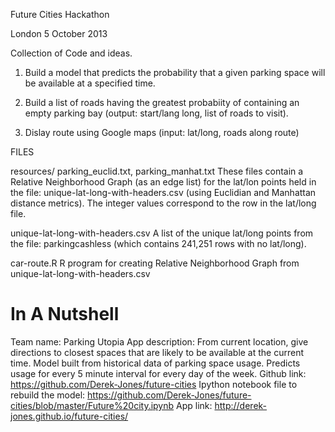 Future Cities Hackathon

London  5 October 2013

Collection of Code and ideas.


1) Build a model that predicts the probability that a given parking space will be available at a specified time.

2) Build a list of roads having the greatest probabiity of containing an empty parking bay (output: start/lang long, list of roads to visit).

3) Dislay route using Google maps (input: lat/long, roads along route)

FILES

resources/
parking_euclid.txt, parking_manhat.txt 
These files contain a Relative Neighborhood Graph (as an edge list) for the lat/lon points held in the file: unique-lat-long-with-headers.csv (using Euclidian and Manhattan distance metrics).  The integer values correspond to the row in the lat/long file.

unique-lat-long-with-headers.csv
A list of the unique lat/long points from the file: parkingcashless (which contains 241,251 rows with no lat/long).

car-route.R
R program for creating Relative Neighborhood Graph from unique-lat-long-with-headers.csv

In A Nutshell
=============
Team name: Parking Utopia
App description: From current location, give directions to closest spaces that are likely to be available at the current time. Model built from historical data of parking space usage. Predicts usage for every 5 minute interval for every day of the week.
Github link: https://github.com/Derek-Jones/future-cities
Ipython notebook file to rebuild the model: https://github.com/Derek-Jones/future-cities/blob/master/Future%20city.ipynb
App link: http://derek-jones.github.io/future-cities/
